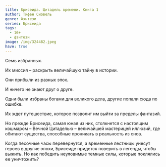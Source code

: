 ```yaml
---
title: Брисеида. Цитадель времени. Книга 1
author: Тифен Сиовель
genre: Фэнтези
series: Брисеида
tags:
  - 16+
  - фэнтези
image: /img/324482.jpeg
have: true
---
```

Семь избранных.

Их миссия – раскрыть величайшую тайну в истории.

Они прибыли из разных эпох.

И ничего не знают друг о друге.

Одни были избраны богами для великого дела, другие попали сюда по ошибке.

Их ждет путешествие, которое позволит им выйти за пределы фантазий.

Но прежде Брисеида, самая юная из них, столкнется с настоящим кошмаром – Вечной Цитаделью – величайшей мастерицей иллюзий, где обитают существа, способные проникать в реальность из снов.

Когда песочные часы перевернутся, а временные лестницы унесут героев в другие эпохи, Брисеиде придется поверить в легенды, чтобы выжить. Но как победить неуловимые темные силы, которые поклялись ее уничтожить?